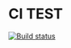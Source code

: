 # CI TEST
[![Build status](https://ci.appveyor.com/api/projects/status/co2a2tn4a12h2w9p?svg=true)](https://ci.appveyor.com/project/LZhikhareva/for-in)
